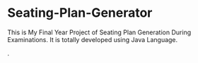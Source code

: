# Seating-Plan-Generator

This is My Final Year Project of Seating Plan Generation During Examinations. It is totally developed using Java Language.







































































































.






































